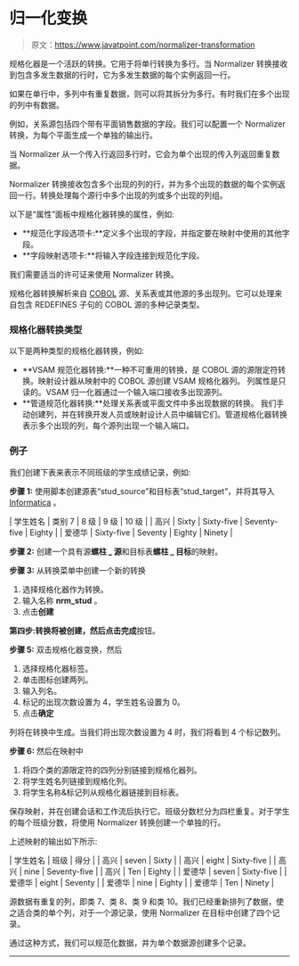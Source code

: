 # 归一化变换

> 原文：<https://www.javatpoint.com/normalizer-transformation>

规格化器是一个活跃的转换。它用于将单行转换为多行。当 Normalizer 转换接收到包含多发生数据的行时，它为多发生数据的每个实例返回一行。

如果在单行中，多列中有重复数据，则可以将其拆分为多行。有时我们在多个出现的列中有数据。

例如，关系源包括四个带有平面销售数据的字段。我们可以配置一个 Normalizer 转换，为每个平面生成一个单独的输出行。

当 Normalizer 从一个传入行返回多行时，它会为单个出现的传入列返回重复数据。

Normalizer 转换接收包含多个出现的列的行，并为多个出现的数据的每个实例返回一行。转换处理每个源行中多个出现的列或多个出现的列组。

以下是“属性”面板中规格化器转换的属性，例如:

*   **规范化字段选项卡:**定义多个出现的字段，并指定要在映射中使用的其他字段。
*   **字段映射选项卡:**将输入字段连接到规范化字段。

我们需要适当的许可证来使用 Normalizer 转换。

规格化器转换解析来自 [COBOL](https://www.javatpoint.com/cobol) 源、关系表或其他源的多出现列。它可以处理来自包含 REDEFINES 子句的 COBOL 源的多种记录类型。

### 规格化器转换类型

以下是两种类型的规格化器转换，例如:

*   **VSAM 规范化器转换:**一种不可重用的转换，是 COBOL 源的源限定符转换。映射设计器从映射中的 COBOL 源创建 VSAM 规格化器列。
    列属性是只读的。VSAM 归一化器通过一个输入端口接收多出现源列。
*   **管道规范化器转换:**处理关系表或平面文件中多出现数据的转换。
    我们手动创建列，并在转换开发人员或映射设计人员中编辑它们。管道规格化器转换表示多个出现的列，每个源列出现一个输入端口。

### 例子

我们创建下表来表示不同班级的学生成绩记录，例如:

**步骤 1:** 使用脚本创建源表“stud_source”和目标表“stud_target”，并将其导入 [Informatica](https://www.javatpoint.com/informatica) 。

| 学生姓名 | 类别 7 | 8 级 | 9 级 | 10 级 |
| 高兴 | Sixty | Sixty-five | Seventy-five | Eighty |
| 爱德华 | Sixty-five | Seventy | Eighty | Ninety |

**步骤 2:** 创建一个具有源**螺柱 _ 源**和目标表**螺柱 _ 目标**的映射。

**步骤 3:** 从转换菜单中创建一个新的转换

1.  选择规格化器作为转换。
2.  输入名称 **nrm_stud** 。
3.  点击**创建**

**第四步:**转换将被创建，然后点击**完成**按钮。

**步骤 5:** 双击规格化器变换，然后

1.  选择规格化器标签。
2.  单击图标创建两列。
3.  输入列名。
4.  标记的出现次数设置为 4，学生姓名设置为 0。
5.  点击**确定**

列将在转换中生成。当我们将出现次数设置为 4 时，我们将看到 4 个标记数列。

**步骤 6:** 然后在映射中

1.  将四个类的源限定符的四列分别链接到规格化器列。
2.  将学生姓名列链接到规格化列。
3.  将学生名称&标记列从规格化器链接到目标表。

保存映射，并在创建会话和工作流后执行它。班级分数栏分为四栏重复。对于学生的每个班级分数，将使用 Normalizer 转换创建一个单独的行。

上述映射的输出如下所示:

| 学生姓名 | 班级 | 得分 |
| 高兴 | seven | Sixty |
| 高兴 | eight | Sixty-five |
| 高兴 | nine | Seventy-five |
| 高兴 | Ten | Eighty |
| 爱德华 | seven | Sixty-five |
| 爱德华 | eight | Seventy |
| 爱德华 | nine | Eighty |
| 爱德华 | Ten | Ninety |

源数据有重复的列，即类 7、类 8、类 9 和类 10。我们已经重新排列了数据，使之适合类的单个列，对于一个源记录，使用 Normalizer 在目标中创建了四个记录。

通过这种方式，我们可以规范化数据，并为单个数据源创建多个记录。

* * *